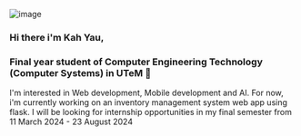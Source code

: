 ![image](https://github.com/Zinger10/Zinger10/assets/94850477/37247257-cef5-4254-8308-ead9b887ec39)

### Hi there i'm Kah Yau, 
### Final year student of Computer Engineering Technology (Computer Systems) in UTeM 👋

I'm interested in Web development, Mobile development and AI. For now, i'm currently working on an inventory management system web app using flask. I will be looking for internship opportunities in my final semester from 11 March 2024 - 23 August 2024







